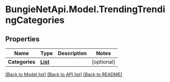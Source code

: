 # BungieNetApi.Model.TrendingTrendingCategories
## Properties

Name | Type | Description | Notes
------------ | ------------- | ------------- | -------------
**Categories** | [**List<TrendingTrendingCategory>**](TrendingTrendingCategory.md) |  | [optional] 

[[Back to Model list]](../README.md#documentation-for-models) [[Back to API list]](../README.md#documentation-for-api-endpoints) [[Back to README]](../README.md)

